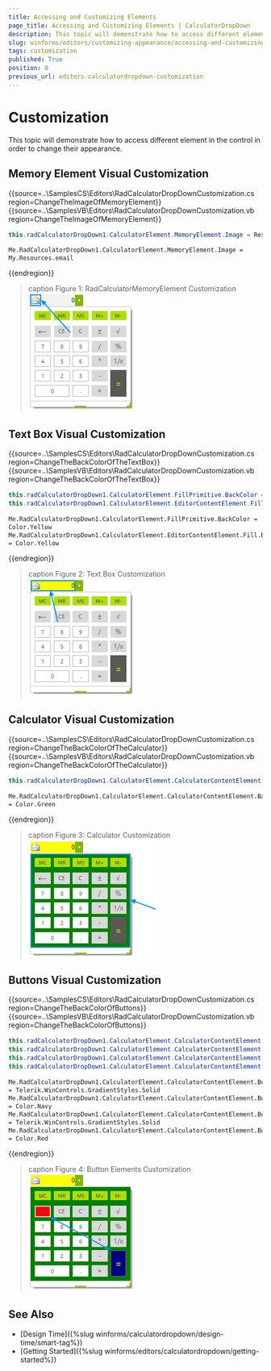```yaml
---
title: Accessing and Customizing Elements
page_title: Accessing and Customizing Elements | CalculatorDropDown
description: This topic will demonstrate how to access different element in the control in order to change their appearance.
slug: winforms/editors/customizing-appearance/accessing-and-customizing-elements
tags: customization
published: True
position: 0
previous_url: editors-calculatordropdown-customization
---
```


# Customization
 
This topic will demonstrate how to access different element in the control in order to change their appearance.
      
## Memory Element Visual Customization

{{source=..\SamplesCS\Editors\RadCalculatorDropDownCustomization.cs region=ChangeTheImageOfMemoryElement}} 
{{source=..\SamplesVB\Editors\RadCalculatorDropDownCustomization.vb region=ChangeTheImageOfMemoryElement}} 

````C#
this.radCalculatorDropDown1.CalculatorElement.MemoryElement.Image = Resources.email;

````
````VB.NET
Me.RadCalculatorDropDown1.CalculatorElement.MemoryElement.Image = My.Resources.email

````

{{endregion}} 

>caption Figure 1: RadCalculatorMemoryElement Customization
![editors-calculatordropdown-customization 001](images/editors-calculatordropdown-customization001.png)

## Text Box Visual Customization 

{{source=..\SamplesCS\Editors\RadCalculatorDropDownCustomization.cs region=ChangeTheBackColorOfTheTextBox}} 
{{source=..\SamplesVB\Editors\RadCalculatorDropDownCustomization.vb region=ChangeTheBackColorOfTheTextBox}} 

````C#
this.radCalculatorDropDown1.CalculatorElement.FillPrimitive.BackColor = Color.Yellow;
this.radCalculatorDropDown1.CalculatorElement.EditorContentElement.Fill.BackColor = Color.Yellow;

````
````VB.NET
Me.RadCalculatorDropDown1.CalculatorElement.FillPrimitive.BackColor = Color.Yellow
Me.RadCalculatorDropDown1.CalculatorElement.EditorContentElement.Fill.BackColor = Color.Yellow

````

{{endregion}} 

>caption Figure 2: Text Box Customization
![editors-calculatordropdown-customization 002](images/editors-calculatordropdown-customization002.png)

## Calculator Visual Customization 

{{source=..\SamplesCS\Editors\RadCalculatorDropDownCustomization.cs region=ChangeTheBackColorOfTheCalculator}} 
{{source=..\SamplesVB\Editors\RadCalculatorDropDownCustomization.vb region=ChangeTheBackColorOfTheCalculator}} 

````C#
this.radCalculatorDropDown1.CalculatorElement.CalculatorContentElement.BackColor = Color.Green;

````
````VB.NET
Me.RadCalculatorDropDown1.CalculatorElement.CalculatorContentElement.BackColor = Color.Green

````

{{endregion}} 

>caption Figure 3: Calculator Customization
![editors-calculatordropdown-customization 003](images/editors-calculatordropdown-customization003.png)

## Buttons Visual Customization 

{{source=..\SamplesCS\Editors\RadCalculatorDropDownCustomization.cs region=ChangeTheBackColorOfButtons}} 
{{source=..\SamplesVB\Editors\RadCalculatorDropDownCustomization.vb region=ChangeTheBackColorOfButtons}} 

````C#
this.radCalculatorDropDown1.CalculatorElement.CalculatorContentElement.ButtonEquals.GradientStyle = Telerik.WinControls.GradientStyles.Solid;
this.radCalculatorDropDown1.CalculatorElement.CalculatorContentElement.ButtonEquals.BackColor = Color.Navy;
this.radCalculatorDropDown1.CalculatorElement.CalculatorContentElement.ButtonDelete.GradientStyle = Telerik.WinControls.GradientStyles.Solid;
this.radCalculatorDropDown1.CalculatorElement.CalculatorContentElement.ButtonDelete.BackColor = Color.Red;

````
````VB.NET
Me.RadCalculatorDropDown1.CalculatorElement.CalculatorContentElement.ButtonEquals.GradientStyle = Telerik.WinControls.GradientStyles.Solid
Me.RadCalculatorDropDown1.CalculatorElement.CalculatorContentElement.ButtonEquals.BackColor = Color.Navy
Me.RadCalculatorDropDown1.CalculatorElement.CalculatorContentElement.ButtonDelete.GradientStyle = Telerik.WinControls.GradientStyles.Solid
Me.RadCalculatorDropDown1.CalculatorElement.CalculatorContentElement.ButtonDelete.BackColor = Color.Red

````

{{endregion}} 

>caption Figure 4: Button Elements Customization
![editors-calculatordropdown-customization 004](images/editors-calculatordropdown-customization004.png)

## See Also

* [Design Time]({%slug winforms/calculatordropdown/design-time/smart-tag%})
* [Getting Started]({%slug winforms/editors/calculatordropdown/getting-started%})